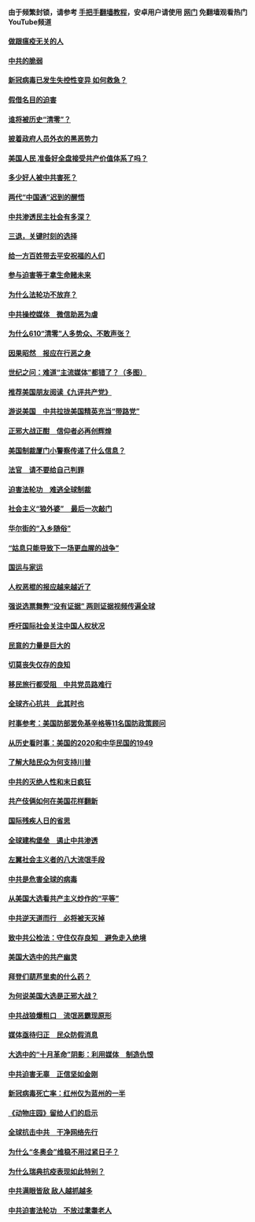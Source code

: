 #### 由于频繁封锁，请参考 [手把手翻墙教程](https://github.com/gfw-breaker/guides/wiki/)，安卓用户请使用 [网门](https://github.com/gfw-breaker/nogfw/blob/master/dl.md?t=01071600) 免翻墙观看热门YouTube频道 

#### [做跟瘟疫无关的人](../pages/251/418171.md?t=01071600) 

#### [中共的脆弱](../pages/251/418196.md?t=01071600) 

#### [新冠病毒已发生失控性变异 如何救急？](../pages/251/418032.md?t=01071600) 

#### [假借名目的迫害](../pages/251/418055.md?t=01071600) 

#### [谁将被历史“清零”？](../pages/251/417485.md?t=01071600) 

#### [披着政府人员外衣的黑恶势力](../pages/251/417442.md?t=01071600) 

#### [美国人民 准备好全盘接受共产价值体系了吗？](../pages/251/417491.md?t=01071600) 

#### [多少好人被中共害死？](../pages/251/417144.md?t=01071600) 

#### [两代“中国通”迟到的醒悟](../pages/251/417064.md?t=01071600) 

#### [中共渗透民主社会有多深？](../pages/251/417063.md?t=01071600) 

#### [三退，关键时刻的选择](../pages/251/416969.md?t=01071600) 

#### [给一方百姓带去平安祝福的人们](../pages/251/416941.md?t=01071600) 

#### [参与迫害等于拿生命赌未来](../pages/251/416856.md?t=01071600) 

#### [为什么法轮功不放弃？](../pages/251/416864.md?t=01071600) 

#### [中共操控媒体　微信助恶为虐](../pages/251/416724.md?t=01071600) 

#### [为什么610“清零”人多势众、不敢声张？](../pages/251/416632.md?t=01071600) 

#### [因果昭然　报应在行恶之身](../pages/251/416582.md?t=01071600) 

#### [世纪之问：难道“主流媒体”都错了？（多图）](../pages/251/416571.md?t=01071600) 

#### [推荐美国朋友阅读《九评共产党》](../pages/251/416510.md?t=01071600) 

#### [游说美国　中共拉拢美国精英充当“带路党”](../pages/251/416529.md?t=01071600) 

#### [正邪大战正酣　信仰者必再创辉煌](../pages/251/416433.md?t=01071600) 

#### [美国制裁厦门小警察传递了什么信息？](../pages/251/416432.md?t=01071600) 

#### [法官　请不要给自己判罪](../pages/251/416379.md?t=01071600) 

#### [迫害法轮功　难逃全球制裁](../pages/251/416380.md?t=01071600) 

#### [社会主义“狼外婆”　最后一次敲门](../pages/251/416394.md?t=01071600) 

#### [华尔街的“入乡随俗”](../pages/251/416395.md?t=01071600) 

#### [“姑息只能导致下一场更血腥的战争”](../pages/251/416223.md?t=01071600) 

#### [国运与家运](../pages/251/416224.md?t=01071600) 

#### [人权恶棍的报应越来越近了](../pages/251/416276.md?t=01071600) 

#### [强说选票舞弊“没有证据” 两则证据视频传遍全球](../pages/251/416227.md?t=01071600) 

#### [呼吁国际社会关注中国人权状况](../pages/251/416135.md?t=01071600) 

#### [民意的力量是巨大的](../pages/251/416222.md?t=01071600) 

#### [切莫丧失仅存的良知](../pages/251/416134.md?t=01071600) 

#### [移民旅行都受阻　中共党员路难行](../pages/251/416033.md?t=01071600) 

#### [全球齐心抗共　此其时也](../pages/251/415989.md?t=01071600) 

#### [时事参考：美国防部罢免基辛格等11名国防政策顾问](../pages/251/415970.md?t=01071600) 

#### [从历史看时事：美国的2020和中华民国的1949](../pages/251/415949.md?t=01071600) 

#### [了解大陆民众为何支持川普](../pages/251/415950.md?t=01071600) 

#### [中共的灭绝人性和末日疯狂](../pages/251/415944.md?t=01071600) 

#### [共产伎俩如何在美国花样翻新](../pages/251/415908.md?t=01071600) 

#### [国际残疾人日的省思](../pages/251/415849.md?t=01071600) 

#### [全球建构堡垒　遏止中共渗透](../pages/251/415850.md?t=01071600) 

#### [左翼社会主义者的八大流氓手段](../pages/251/415802.md?t=01071600) 

#### [中共是危害全球的病毒](../pages/251/415569.md?t=01071600) 

#### [从美国大选看共产主义炒作的“平等”](../pages/251/415654.md?t=01071600) 

#### [中共逆天道而行　必将被天灭掉](../pages/251/415626.md?t=01071600) 

#### [致中共公检法：守住仅存良知　避免走入绝境](../pages/251/415627.md?t=01071600) 

#### [美国大选中的共产幽灵](../pages/251/415618.md?t=01071600) 

#### [拜登们葫芦里卖的什么药？](../pages/251/415531.md?t=01071600) 

#### [为何说美国大选是正邪大战？](../pages/251/415530.md?t=01071600) 

#### [中共战狼爆粗口　流氓恶霸现原形](../pages/251/415426.md?t=01071600) 

#### [媒体亟待归正　民众防假消息](../pages/251/415402.md?t=01071600) 

#### [大选中的“十月革命”阴影：利用媒体　制造仇恨](../pages/251/415334.md?t=01071600) 

#### [中共迫害无辜　正信坚如金刚](../pages/251/415307.md?t=01071600) 

#### [新冠病毒死亡率：红州仅为蓝州的一半](../pages/251/415164.md?t=01071600) 

#### [《动物庄园》留给人们的启示](../pages/251/415178.md?t=01071600) 

#### [全球抗击中共　干净网络先行](../pages/251/415096.md?t=01071600) 

#### [为什么“冬奥会”维稳不用过紧日子？](../pages/251/414949.md?t=01071600) 

#### [为什么瑞典抗疫表现如此特别？](../pages/251/414950.md?t=01071600) 

#### [中共满眼皆敌 敌人越抓越多](../pages/251/415053.md?t=01071600) 

#### [中共迫害法轮功　不放过耄耋老人](../pages/251/414994.md?t=01071600) 


